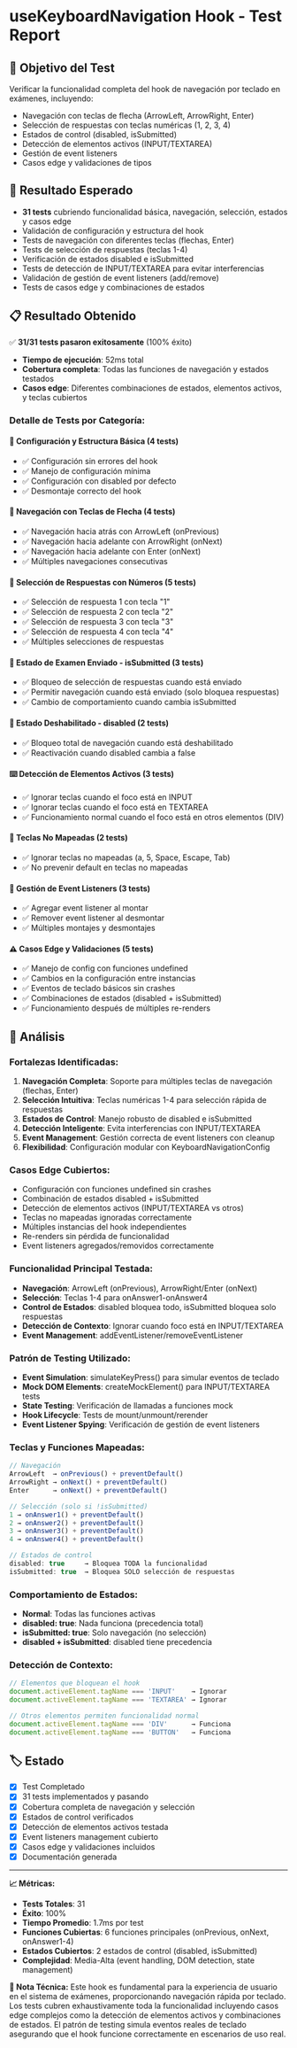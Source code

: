 # useKeyboardNavigation Hook - Test Report

## 🎯 Objetivo del Test
Verificar la funcionalidad completa del hook de navegación por teclado en exámenes, incluyendo:
- Navegación con teclas de flecha (ArrowLeft, ArrowRight, Enter)
- Selección de respuestas con teclas numéricas (1, 2, 3, 4)
- Estados de control (disabled, isSubmitted)
- Detección de elementos activos (INPUT/TEXTAREA)
- Gestión de event listeners
- Casos edge y validaciones de tipos

## 🔬 Resultado Esperado
- **31 tests** cubriendo funcionalidad básica, navegación, selección, estados y casos edge
- Validación de configuración y estructura del hook
- Tests de navegación con diferentes teclas (flechas, Enter)
- Tests de selección de respuestas (teclas 1-4)
- Verificación de estados disabled e isSubmitted
- Tests de detección de INPUT/TEXTAREA para evitar interferencias
- Validación de gestión de event listeners (add/remove)
- Tests de casos edge y combinaciones de estados

## 📋 Resultado Obtenido
✅ **31/31 tests pasaron exitosamente** (100% éxito)
- **Tiempo de ejecución**: 52ms total
- **Cobertura completa**: Todas las funciones de navegación y estados testados
- **Casos edge**: Diferentes combinaciones de estados, elementos activos, y teclas cubiertos

### Detalle de Tests por Categoría:

#### **🔧 Configuración y Estructura Básica (4 tests)**
- ✅ Configuración sin errores del hook
- ✅ Manejo de configuración mínima
- ✅ Configuración con disabled por defecto
- ✅ Desmontaje correcto del hook

#### **🧭 Navegación con Teclas de Flecha (4 tests)**
- ✅ Navegación hacia atrás con ArrowLeft (onPrevious)
- ✅ Navegación hacia adelante con ArrowRight (onNext)
- ✅ Navegación hacia adelante con Enter (onNext)
- ✅ Múltiples navegaciones consecutivas

#### **🔢 Selección de Respuestas con Números (5 tests)**
- ✅ Selección de respuesta 1 con tecla "1"
- ✅ Selección de respuesta 2 con tecla "2"
- ✅ Selección de respuesta 3 con tecla "3"
- ✅ Selección de respuesta 4 con tecla "4"
- ✅ Múltiples selecciones de respuestas

#### **📝 Estado de Examen Enviado - isSubmitted (3 tests)**
- ✅ Bloqueo de selección de respuestas cuando está enviado
- ✅ Permitir navegación cuando está enviado (solo bloquea respuestas)
- ✅ Cambio de comportamiento cuando cambia isSubmitted

#### **🚫 Estado Deshabilitado - disabled (2 tests)**
- ✅ Bloqueo total de navegación cuando está deshabilitado
- ✅ Reactivación cuando disabled cambia a false

#### **⌨️ Detección de Elementos Activos (3 tests)**
- ✅ Ignorar teclas cuando el foco está en INPUT
- ✅ Ignorar teclas cuando el foco está en TEXTAREA
- ✅ Funcionamiento normal cuando el foco está en otros elementos (DIV)

#### **🎹 Teclas No Mapeadas (2 tests)**
- ✅ Ignorar teclas no mapeadas (a, 5, Space, Escape, Tab)
- ✅ No prevenir default en teclas no mapeadas

#### **🔗 Gestión de Event Listeners (3 tests)**
- ✅ Agregar event listener al montar
- ✅ Remover event listener al desmontar
- ✅ Múltiples montajes y desmontajes

#### **⚠️ Casos Edge y Validaciones (5 tests)**
- ✅ Manejo de config con funciones undefined
- ✅ Cambios en la configuración entre instancias
- ✅ Eventos de teclado básicos sin crashes
- ✅ Combinaciones de estados (disabled + isSubmitted)
- ✅ Funcionamiento después de múltiples re-renders

## 🧐 Análisis
### **Fortalezas Identificadas:**
1. **Navegación Completa**: Soporte para múltiples teclas de navegación (flechas, Enter)
2. **Selección Intuitiva**: Teclas numéricas 1-4 para selección rápida de respuestas
3. **Estados de Control**: Manejo robusto de disabled e isSubmitted
4. **Detección Inteligente**: Evita interferencias con INPUT/TEXTAREA
5. **Event Management**: Gestión correcta de event listeners con cleanup
6. **Flexibilidad**: Configuración modular con KeyboardNavigationConfig

### **Casos Edge Cubiertos:**
- Configuración con funciones undefined sin crashes
- Combinación de estados disabled + isSubmitted
- Detección de elementos activos (INPUT/TEXTAREA vs otros)
- Teclas no mapeadas ignoradas correctamente
- Múltiples instancias del hook independientes
- Re-renders sin pérdida de funcionalidad
- Event listeners agregados/removidos correctamente

### **Funcionalidad Principal Testada:**
- **Navegación**: ArrowLeft (onPrevious), ArrowRight/Enter (onNext)
- **Selección**: Teclas 1-4 para onAnswer1-onAnswer4
- **Control de Estados**: disabled bloquea todo, isSubmitted bloquea solo respuestas
- **Detección de Contexto**: Ignorar cuando foco está en INPUT/TEXTAREA
- **Event Management**: addEventListener/removeEventListener

### **Patrón de Testing Utilizado:**
- **Event Simulation**: simulateKeyPress() para simular eventos de teclado
- **Mock DOM Elements**: createMockElement() para INPUT/TEXTAREA tests
- **State Testing**: Verificación de llamadas a funciones mock
- **Hook Lifecycle**: Tests de mount/unmount/rerender
- **Event Listener Spying**: Verificación de gestión de event listeners

### **Teclas y Funciones Mapeadas:**
```typescript
// Navegación
ArrowLeft  → onPrevious() + preventDefault()
ArrowRight → onNext() + preventDefault()
Enter      → onNext() + preventDefault()

// Selección (solo si !isSubmitted)
1 → onAnswer1() + preventDefault()
2 → onAnswer2() + preventDefault()
3 → onAnswer3() + preventDefault()
4 → onAnswer4() + preventDefault()

// Estados de control
disabled: true     → Bloquea TODA la funcionalidad
isSubmitted: true  → Bloquea SOLO selección de respuestas
```

### **Comportamiento de Estados:**
- **Normal**: Todas las funciones activas
- **disabled: true**: Nada funciona (precedencia total)
- **isSubmitted: true**: Solo navegación (no selección)
- **disabled + isSubmitted**: disabled tiene precedencia

### **Detección de Contexto:**
```typescript
// Elementos que bloquean el hook
document.activeElement.tagName === 'INPUT'    → Ignorar
document.activeElement.tagName === 'TEXTAREA' → Ignorar

// Otros elementos permiten funcionalidad normal
document.activeElement.tagName === 'DIV'      → Funciona
document.activeElement.tagName === 'BUTTON'   → Funciona
```

## 🏷️ Estado
- [x] Test Completado
- [x] 31 tests implementados y pasando
- [x] Cobertura completa de navegación y selección
- [x] Estados de control verificados
- [x] Detección de elementos activos testada
- [x] Event listeners management cubierto
- [x] Casos edge y validaciones incluidos
- [x] Documentación generada

---

**📈 Métricas:**
- **Tests Totales**: 31
- **Éxito**: 100%
- **Tiempo Promedio**: 1.7ms por test
- **Funciones Cubiertas**: 6 funciones principales (onPrevious, onNext, onAnswer1-4)
- **Estados Cubiertos**: 2 estados de control (disabled, isSubmitted)
- **Complejidad**: Media-Alta (event handling, DOM detection, state management)

**🔄 Nota Técnica:**
Este hook es fundamental para la experiencia de usuario en el sistema de exámenes, proporcionando navegación rápida por teclado. Los tests cubren exhaustivamente toda la funcionalidad incluyendo casos edge complejos como la detección de elementos activos y combinaciones de estados. El patrón de testing simula eventos reales de teclado asegurando que el hook funcione correctamente en escenarios de uso real.
